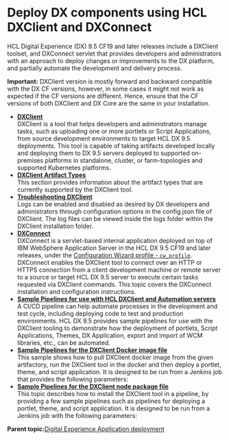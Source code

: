 # Deploy DX components using HCL DXClient and DXConnect

HCL Digital Experience \(DX\) 9.5 CF19 and later releases include a DXClient toolset, and DXConnect servlet that provides developers and administrators with an approach to deploy changes or improvements to the DX platform, and partially automate the development and delivery process.

**Important:** DXClient version is mostly forward and backward compatible with the DX CF versions, however, in some cases it might not work as expected if the CF versions are different. Hence, ensure that the CF versions of both DXClient and DX Core are the same in your installation.

-   **[DXClient](../containerization/dxclient.md)**  
DXClient is a tool that helps developers and administrators manage tasks, such as uploading one or more portlets or Script Applications, from source development environments to target HCL DX 9.5 deployments. This tool is capable of taking artifacts developed locally and deploying them to DX 9.5 servers deployed to supported on-premises platforms in standalone, cluster, or farm-topologies and supported Kubernetes platforms.
-   **[DXClient Artifact Types](../containerization/dxclientartifacts.md)**  
This section provides information about the artifact types that are currently supported by the DXClient tool.
-   **[Troubleshooting DXClient](../containerization/troubleshooting_dxclient.md)**  
Logs can be enabled and disabled as desired by DX developers and administrators through configuration options in the config.json file of DXClient. The log files can be viewed inside the logs folder within the DXClient installation folder.
-   **[DXConnect](../containerization/dxconnect.md)**  
DXConnect is a servlet-based internal application deployed on top of IBM WebSphere Application Server in the HCL DX 9.5 CF19 and later releases, under the [Configuration Wizard profile - `cw_profile`](../config/cw_overview.html). DXConnect enables the DXClient tool to connect over an HTTP or HTTPS connection from a client development machine or remote server to a source or target HCL DX 9.5 server to execute certain tasks requested via DXClient commands. This topic covers the DXConnect installation and configuration instructions.
-   **[Sample Pipelines for use with HCL DXClient and Automation servers](../containerization/sample_pipelines_for_use_with_dx_client_and_automation_servers.md)**  
A CI/CD pipeline can help automate processes in the development and test cycle, including deploying code to test and production environments. HCL DX 9.5 provides sample pipelines for use with the DXClient tooling to demonstrate how the deployment of portlets, Script Applications, Themes, DX Application, export and import of WCM libraries, etc., can be automated.
-   **[Sample Pipelines for the DXClient Docker image file](../containerization/sample_pipelines_docker_dxclient.md)**  
This sample shows how to pull DXClient docker image from the given artifactory, run the DXClient tool in the docker and then deploy a portlet, theme, and script application. It is designed to be run from a Jenkins job that provides the following parameters:
-   **[Sample Pipelines for the DXClient node package file](../containerization/sample_pipelines_node_dxclient.md)**  
This topic describes how to install the DXClient tool in a pipeline, by providing a few sample pipelines such as pipelines for deploying a portlet, theme, and script application. It is designed to be run from a Jenkins job with the following parameters:

**Parent topic:**[Digital Experience Application deployment](../containerization/ci_cd.md)

